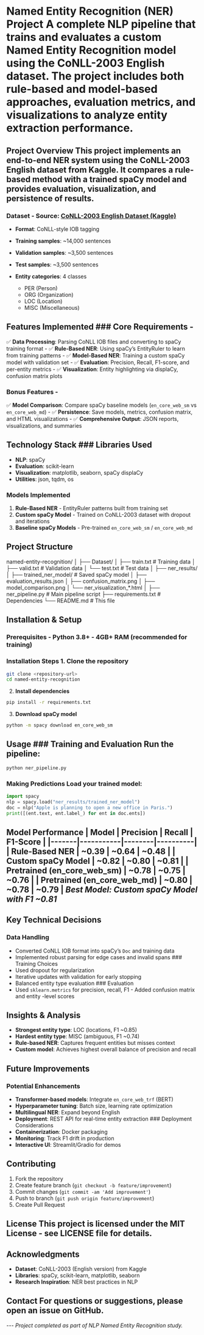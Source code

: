 # Named Entity Recognition (NER) Project A complete NLP pipeline that trains and evaluates a custom Named Entity Recognition model using the CoNLL-2003 English dataset. The project includes both rule-based and model-based approaches, evaluation metrics, and visualizations to analyze entity extraction performance.

## Project Overview This project implements an end-to-end NER system using the CoNLL-2003 English dataset from Kaggle. It compares a rule-based method with a trained spaCy model and provides evaluation, visualization, and persistence of results.

### Dataset - **Source**: [CoNLL-2003 English Dataset (Kaggle)](https://www.kaggle.com/datasets/alaakhaled/conll003-englishversion)

* **Format**: CoNLL-style IOB tagging
* **Training samples**: \~14,000 sentences
* **Validation samples**: \~3,500 sentences
* **Test samples**: \~3,500 sentences
* **Entity categories**: 4 classes

  * PER (Person)
  * ORG (Organization)
  * LOC (Location)
  * MISC (Miscellaneous)

## Features Implemented ### Core Requirements - 
✅ **Data Processing**: Parsing CoNLL IOB files and converting to spaCy training format - 
✅ **Rule-Based NER**: Using spaCy’s EntityRuler to learn from training patterns - 
✅ **Model-Based NER**: Training a custom spaCy model with validation set - 
✅ **Evaluation**: Precision, Recall, F1-score, and per-entity metrics - 
✅ **Visualization**: Entity highlighting via displaCy, confusion matrix plots

### Bonus Features - 
✅ **Model Comparison**: Compare spaCy baseline models (`en_core_web_sm` vs `en_core_web_md`) - 
✅ **Persistence**: Save models, metrics, confusion matrix, and HTML visualizations - 
✅ **Comprehensive Output**: JSON reports, visualizations, and summaries

## Technology Stack ### Libraries Used 
- **NLP**: spaCy 
- **Evaluation**: scikit-learn 
- **Visualization**: matplotlib, seaborn, spaCy displaCy 
- **Utilities**: json, tqdm, os

### Models Implemented 
1. **Rule-Based NER** - EntityRuler patterns built from training set 
2. **Custom spaCy Model** - Trained on CoNLL-2003 dataset with dropout and iterations 
3. **Baseline spaCy Models** - Pre-trained `en_core_web_sm` / `en_core_web_md`

## Project Structure

named-entity-recognition/
│
├── Dataset/
│   ├── train.txt              # Training data
│   ├── valid.txt              # Validation data
│   └── test.txt               # Test data
│
├── ner\_results/
│   ├── trained\_ner\_model/     # Saved spaCy model
│   ├── evaluation\_results.json
│   ├── confusion\_matrix.png
│   ├── model\_comparison.png
│   └── ner\_visualization\_\*.html
│
├── ner\_pipeline.py            # Main pipeline script
├── requirements.txt           # Dependencies
└── README.md                  # This file

## Installation & Setup 
### Prerequisites - Python 3.8+ - 4GB+ RAM (recommended for training)

### Installation Steps 1. **Clone the repository**

```bash
git clone <repository-url>
cd named-entity-recognition
```

2. **Install dependencies**

```bash
pip install -r requirements.txt
```

3. **Download spaCy model**

```bash
python -m spacy download en_core_web_sm
```

## Usage ### Training and Evaluation Run the pipeline:

```bash
python ner_pipeline.py
```

### Making Predictions Load your trained model:

```python
import spacy
nlp = spacy.load("ner_results/trained_ner_model")
doc = nlp("Apple is planning to open a new office in Paris.")
print([(ent.text, ent.label_) for ent in doc.ents])
```

## Model Performance | Model | Precision | Recall | F1-Score | |-------|-----------|--------|----------| | Rule-Based NER | \~0.39 | \~0.64 | \~0.48 | | Custom spaCy Model | \~0.82 | \~0.80 | \~0.81 | | Pretrained (en\_core\_web\_sm) | \~0.78 | \~0.75 | \~0.76 | | Pretrained (en\_core\_web\_md) | \~0.80 | \~0.78 | \~0.79 | *Best Model: Custom spaCy Model with F1 \~0.81*

## Key Technical Decisions 
### Data Handling 
- Converted CoNLL IOB format into spaCy’s `Doc` and training data 
- Implemented robust parsing for edge cases and invalid spans ### Training Choices 
- Used dropout for regularization 
- Iterative updates with validation for early stopping 
- Balanced entity type evaluation ### Evaluation 
- Used `sklearn.metrics` for precision, recall, F1 - Added confusion matrix and entity
-level scores

## Insights & Analysis 
- **Strongest entity type**: LOC (locations, F1 \~0.85) 
- **Hardest entity type**: MISC (ambiguous, F1 \~0.74) 
- **Rule-based NER**: Captures frequent entities but misses context 
- **Custom model**: Achieves highest overall balance of precision and recall

## Future Improvements 
### Potential Enhancements 
- **Transformer-based models**: Integrate `en_core_web_trf` (BERT) 
- **Hyperparameter tuning**: Batch size, learning rate optimization 
- **Multilingual NER**: Expand beyond English 
- **Deployment**: REST API for real-time entity extraction ### Deployment Considerations 
- **Containerization**: Docker packaging 
- **Monitoring**: Track F1 drift in production 
- **Interactive UI**: Streamlit/Gradio for demos

## Contributing 
1. Fork the repository 
2. Create feature branch (`git checkout -b feature/improvement`) 
3. Commit changes (`git commit -am 'Add improvement'`) 
4. Push to branch (`git push origin feature/improvement`) 
5. Create Pull Request

## License This project is licensed under the MIT License - see LICENSE file for details.

## Acknowledgments 
- **Dataset**: CoNLL-2003 (English version) from Kaggle 
- **Libraries**: spaCy, scikit-learn, matplotlib, seaborn 
- **Research Inspiration**: NER best practices in NLP

## Contact For questions or suggestions, please open an issue on GitHub.

\--- *Project completed as part of NLP Named Entity Recognition study.*
